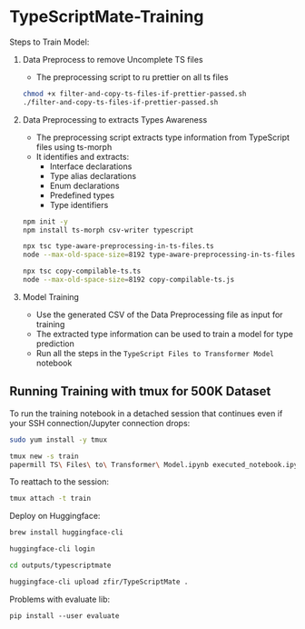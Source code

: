 # TypeScriptMate-Training

Steps to Train Model:

1. Data Preprocess to remove Uncomplete TS files
    -  The preprocessing script to ru prettier on all ts files
    ```bash
    chmod +x filter-and-copy-ts-files-if-prettier-passed.sh
    ./filter-and-copy-ts-files-if-prettier-passed.sh
    ```

2. Data Preprocessing to extracts Types Awareness
   - The preprocessing script extracts type information from TypeScript files using ts-morph
   - It identifies and extracts:
     - Interface declarations
     - Type alias declarations
     - Enum declarations
     - Predefined types
     - Type identifiers
    ```bash
    npm init -y
    npm install ts-morph csv-writer typescript
    ```
    ```bash
    npx tsc type-aware-preprocessing-in-ts-files.ts
    node --max-old-space-size=8192 type-aware-preprocessing-in-ts-files.js
    ```
    ```bash
    npx tsc copy-compilable-ts.ts
    node --max-old-space-size=8192 copy-compilable-ts.js
    ```


3. Model Training
   - Use the generated CSV of the Data Preprocessing file as input for training
   - The extracted type information can be used to train a model for type prediction
   - Run all the steps in the `TypeScript Files to Transformer Model` notebook

## Running Training with tmux for 500K Dataset

To run the training notebook in a detached session that continues even if your SSH connection/Jupyter connection drops:

```bash
sudo yum install -y tmux

tmux new -s train
papermill TS\ Files\ to\ Transformer\ Model.ipynb executed_notebook.ipynb
```

To reattach to the session:
```bash
tmux attach -t train
```

Deploy on Huggingface:

```bash
brew install huggingface-cli

huggingface-cli login

cd outputs/typescriptmate

huggingface-cli upload zfir/TypeScriptMate .
```

Problems with evaluate lib:
```
pip install --user evaluate
```

